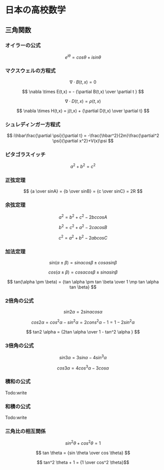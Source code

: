 # 日本の高校数学

## 三角関数

### オイラーの公式

$$ e^{i\theta} = cos\theta + isin\theta $$

### マクスウェルの方程式

$$ \nabla \cdot B(t,x) = 0 $$

$$ \nabla \times E(t,x) = - {\partial B(t,x) \over \partial t } $$

$$ \nabla \cdot D(t,x) = \rho(t,x) $$

$$ \nabla \times H(t,x) = j(t,x) + {\partial D(t,x) \over \partial t} $$

### シュレディンガー方程式

$$ i\hbar\frac{\partial \psi}{\partial t} = -\frac{\hbar^2}{2m}\frac{\partial^2 \psi}{\partial x^2}+V(x)\psi $$

### ピタゴラスイッチ

$$ a^2 + b^2 = c^2 $$

### 正弦定理

$$ {a \over sinA} = {b \over sinB} = {c \over sinC} = 2R $$


### 余弦定理

$$ a^2 = b^2 + c^2 - 2bc cosA $$

$$ b^2 = c^2 + a^2 - 2ca cosB $$

$$ c^2 = a^2 + b^2 - 2ab cosC $$

### 加法定理

$$ sin(\alpha \pm \beta) = sin \alpha cos \beta \pm cos \alpha sin \beta $$

$$ cos(\alpha \pm \beta) = cos \alpha cos \beta \pm sin \alpha sin \beta $$

$$ tan(\alpha \pm \beta) = {tan \alpha \pm tan \beta \over 1 \mp tan \alpha tan \beta} $$

### 2倍角の公式

$$ sin2 \alpha = 2 sin \alpha cos \alpha $$

$$ cos2 \alpha = cos^2 \alpha - sin^2 \alpha = 2 cons^2 \alpha - 1  = 1 - 2 sin^2 \alpha $$

$$ tan2 \alpha = {2tan \alpha \over 1 - tan^2 \alpha } $$

### 3倍角の公式

$$ sin3 \alpha = 3 sin \alpha - 4 sin^3 \alpha $$

$$ cos3 \alpha = 4 cos^3 \alpha - 3 cos \alpha $$

### 積和の公式

Todo:write

### 和積の公式

Todo:write

### 三角比の相互関係

$$ sin^2\theta + cos^2 \theta = 1 $$

$$ tan \theta = {sin \theta \over cos \theta} $$

$$ tan^2 \theta + 1 = {1 \over cos^2 \theta}$$
